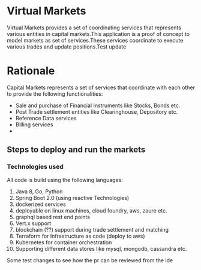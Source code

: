 # Virtual Markets

Virtual Markets provides a set of coordinating services that represents various entities in capital markets.This application is a proof of concept to model markets as set of services.These services coordinate to execute various
trades and update positions.Test update

# Rationale
Capital Markets represents a set of services that coordinate with each other to provide the following functionalities:
* Sale and purchase of Financial Instruments like Stocks, Bonds etc.
* Post Trade settlement entities like Clearinghouse, Depository etc.
* Reference Data services
* Billing services
*

## Steps to deploy and run the markets


### Technologies used

All code is build using the following languages:
 1. Java 8, Go, Python
 2. Spring Boot 2.0 (using reactive Technologies)
 3. dockerized services
 4. deployable on linux machines, cloud foundry, aws, zaure etc.
 5. graphql based rest end points
 6. Vert.x support
 7. blockchain (??) support during trade settlement and matching
 8. Terraform for Infrastructure as code (deploy to aws)
 9. Kubernetes for container orchestration
 9. Supporting different data stores like mysql, mongodb, cassandra etc.



Some test changes to see how the pr can be reviewed from the ide